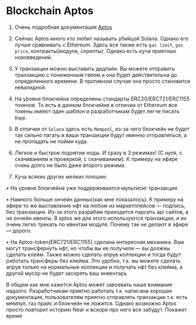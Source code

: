 # Blockchain Aptos

1. Очень подробная документация [Aptos](https://aptos.dev/)

2. Сейчас Aptos много кто любит называть убийцой Solana. Однако его лучше сравнивать с Ethereum. Здесь все также есть `gas limit`, `gas price`, контракты(модули, скрипты). Однако есть куча приятных нововведений.

3. У транзакции можно выставить дедлайн. Вы можете отправить транзакцию с пониженным гвеем и она будет действительна до определенного времени. В противном случае она просто становится невалидной.

4. На уровне блокчейна определены стандарты ERC20/ERC721/ERC1155 токенов. То есть в данном блокчейне в отличии от Ethereum все токены имеют один шаблон и разработчикам будет легче писать `Dapp`.

5. В отличии от `Solana` здесь есть `Mempool`, из-за чего блокчейн не будет так сильно лагать и ваши транзакции будут именно отправляться, а не пропадать не пойми куда.

6. Легкое и быстрое поднятие ноды. И сразу в 3 режимах! (С нуля, с скачиванием и проверкой, с скачиванием). К примеру на эфире очень долго не было даже второго режима.

7. Куча всяких других мелких плюшек:

• На уровне блокчейна уже поддерживается мультисиг транзакция.

• Намного больше ончейн данных(как мне показалось). К примеру на эфире то же выставление нфт на любом из маркетплейсов — подпись, без транзакции. Из-за этого разрабам приходится парсить api сайтов, а не ончейн ивенты.
В aptos же для этого используются транзакции, и их очень легко трекать по ивентам модуля.
Почему так не делают в эфире — дорого.

• На Aptos-token(ERC721/ERC1155) сделана интересная механика. Вам могут трансфернуть нфт, но чтобы вы ее получили — вы должны сделать клейм. Также можно сделать апрув коллекции и тогда будут работать трансферы без клейма. Это удобно, т.к. вы можете сделать апрув только на нормальные коллекции и получать нфт без клейма, а другой мусор не будет засорять ваш инвентарь

В общем как мне кажется Aptos может завоевать наше внимание надолго. Разработчикам приятно работать т.к. написана хорошая документация, пользователям приятно отправлять транзакции т.к. есть мемпул, газ прайс и блокчейн не ложится. Однако возможно Aptos просто повторит историю Near и вскоре про него все забудут. Покажет время